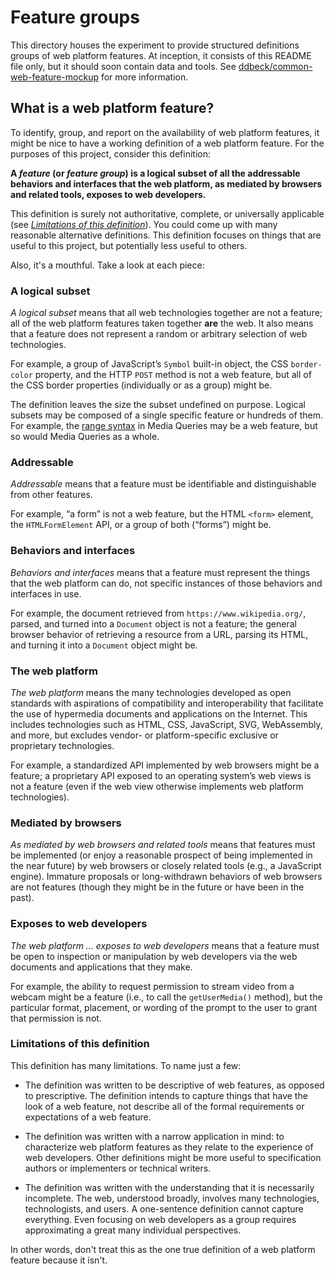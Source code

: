 # Feature groups

This directory houses the experiment to provide structured definitions groups of web platform features.
At inception, it consists of this README file only, but it should soon contain data and tools.
See [ddbeck/common-web-feature-mockup](https://github.com/ddbeck/common-web-feature-mockup/) for more information.

## What is a web platform feature?

To identify, group, and report on the availability of web platform features, it might be nice to have a working definition of a web platform feature.
For the purposes of this project, consider this definition:

**A _feature_ (or _feature group_) is a logical subset of all the addressable behaviors and interfaces that the web platform, as mediated by browsers and related tools, exposes to web developers.**

This definition is surely not authoritative, complete, or universally applicable (see [_Limitations of this definition_](#limitations-of-this-definition)).
You could come up with many reasonable alternative definitions.
This definition focuses on things that are useful to this project, but potentially less useful to others.

Also, it's a mouthful. Take a look at each piece:


### A logical subset

_A logical subset_ means that all web technologies together are not a feature;
all of the web platform features taken together **are** the web.
It also means that a feature does not represent a random or arbitrary selection of web technologies.

For example, a group of JavaScript’s `Symbol` built-in object, the CSS `border-color` property, and the HTTP `POST` method is not a web feature, but all of the CSS border properties (individually or as a group) might be.

The definition leaves the size the subset undefined on purpose. Logical subsets may be composed of a single specific feature or hundreds of them. For example, the [range syntax](https://drafts.csswg.org/mediaqueries-4/#mq-ranges) in Media Queries may be a web feature, but so would Media Queries as a whole.


### Addressable

_Addressable_ means that a feature must be identifiable and distinguishable from other features.

For example, “a form” is not a web feature, but the HTML `<form>` element, the `HTMLFormElement` API, or a group of both (“forms”) might be.


### Behaviors and interfaces

_Behaviors and interfaces_ means that a feature must represent the things that the web platform can do, not specific instances of those behaviors and interfaces in use.

For example, the document retrieved from `https://www.wikipedia.org/`, parsed, and turned into a `Document` object is not a feature;
the general browser behavior of retrieving a resource from a URL, parsing its HTML, and turning it into a `Document` object might be.


### The web platform

_The web platform_ means the many technologies developed as open standards with aspirations of compatibility and interoperability that facilitate the use of hypermedia documents and applications on the Internet.
This includes technologies such as HTML, CSS, JavaScript, SVG, WebAssembly, and more, but excludes vendor- or platform-specific exclusive or proprietary technologies.

For example, a standardized API implemented by web browsers might be a feature; a proprietary API exposed to an operating system’s web views is not a feature (even if the web view otherwise implements web platform technologies).


### Mediated by browsers

_As mediated by web browsers and related tools_ means that features must be implemented (or enjoy a reasonable prospect of being implemented in the near future) by web browsers or closely related tools (e.g., a JavaScript engine).
Immature proposals or long-withdrawn behaviors of web browsers are not features (though they might be in the future or have been in the past).


### Exposes to web developers

_The web platform … exposes to web developers_ means that a feature must be open to inspection or manipulation by web developers via the web documents and applications that they make.

For example, the ability to request permission to stream video from a webcam might be a feature (i.e., to call the `getUserMedia()` method), but the particular format, placement, or wording of the prompt to the user to grant that permission is not.

### Limitations of this definition

This definition has many limitations.
To name just a few:

- The definition was written to be descriptive of web features, as opposed to prescriptive.
  The definition intends to capture things that have the look of a web feature, not describe all of the formal requirements or expectations of a web feature.

- The definition was written with a narrow application in mind:
  to characterize web platform features as they relate to the experience of web developers.
  Other definitions might be more useful to specification authors or implementers or technical writers.

- The definition was written with the understanding that it is necessarily incomplete.
  The web, understood broadly, involves many technologies, technologists, and users.
  A one-sentence definition cannot capture everything.
  Even focusing on web developers as a group requires approximating a great many individual perspectives.

In other words, don't treat this as the one true definition of a web platform feature because it isn't.
